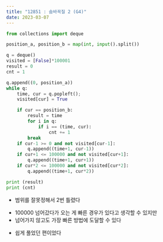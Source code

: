 ```yaml
---
title: "12851 : 숨바꼭질 2 (G4)"
date: 2023-03-07
---
```


```python
from collections import deque

position_a, position_b = map(int, input().split())

q = deque()
visited = [False]*100001
result = 0
cnt = 1

q.append((0, position_a))
while q:
    time, cur = q.popleft();
    visited[cur] = True

    if cur == position_b:
        result = time
        for i in q:
            if i == (time, cur):
                cnt += 1
        break
    if cur-1 >= 0 and not visited[cur-1]:
        q.append((time+1, cur-1))
    if cur+1 <= 100000 and not visited[cur+1]:
        q.append((time+1, cur+1))
    if cur*2 <= 100000 and not visited[cur*2]:
        q.append((time+1, cur*2))

print (result)
print (cnt)
```

- 범위를 잘못정해서 2번 틀렸다

* 100000 넘어갔다가 오는 게 빠른 경우가 있다고 생각할 수 있지만
* 넘어가지 않고도 가장 빠른 방법에 도달할 수 있다

- 쉽게 풀었던 편이었다
